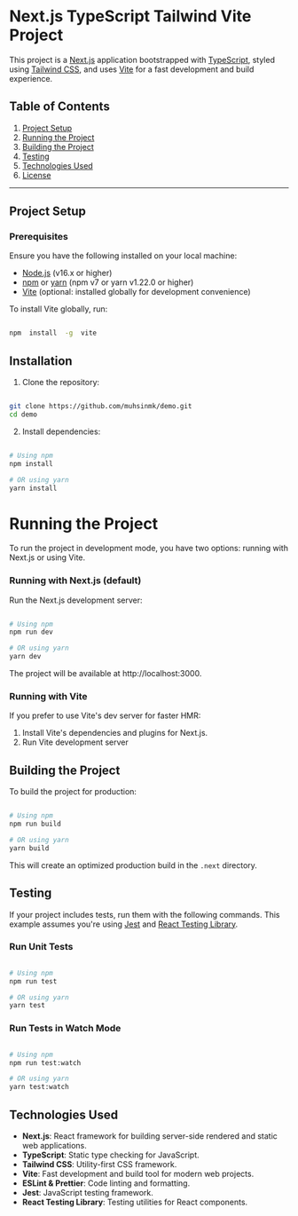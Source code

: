 # Next.js TypeScript Tailwind Vite Project

This project is a [Next.js](https://nextjs.org/) application bootstrapped with [TypeScript](https://www.typescriptlang.org/), styled using [Tailwind CSS](https://tailwindcss.com/), and uses [Vite](https://vitejs.dev/) for a fast development and build experience.

## Table of Contents

1. [Project Setup](#project-setup)
2. [Running the Project](#running-the-project)
3. [Building the Project](#building-the-project)
4. [Testing](#testing)
5. [Technologies Used](#technologies-used)
6. [License](#license)

---

## Project Setup

### Prerequisites

Ensure you have the following installed on your local machine:

- [Node.js](https://nodejs.org/en/download/) (v16.x or higher)
- [npm](https://www.npmjs.com/get-npm) or [yarn](https://classic.yarnpkg.com/en/docs/install/) (npm v7 or yarn v1.22.0 or higher)
- [Vite](https://vitejs.dev/) (optional: installed globally for development convenience)

To install Vite globally, run:

```bash

npm  install  -g  vite

```

## Installation

1.  Clone the repository:

```bash

git clone https://github.com/muhsinmk/demo.git
cd demo

```

2.  Install dependencies:

```bash

# Using npm
npm install

# OR using yarn
yarn install


```

# Running the Project

To run the project in development mode, you have two options: running with Next.js or using Vite.

### Running with Next.js (default)

Run the Next.js development server:

```bash

# Using npm
npm run dev

# OR using yarn
yarn dev


```

The project will be available at http://localhost:3000.

### Running with Vite

If you prefer to use Vite's dev server for faster HMR:

1.  Install Vite's dependencies and plugins for Next.js.
2.  Run Vite development server

## Building the Project

To build the project for production:

```bash

# Using npm
npm run build

# OR using yarn
yarn build


```

This will create an optimized production build in the `.next` directory.

## Testing

If your project includes tests, run them with the following commands. This example assumes you're using [Jest](https://jestjs.io/) and [React Testing Library](https://testing-library.com/).

### Run Unit Tests

```bash

# Using npm
npm run test

# OR using yarn
yarn test


```

### Run Tests in Watch Mode

```bash

# Using npm
npm run test:watch

# OR using yarn
yarn test:watch


```

## Technologies Used

- **Next.js**: React framework for building server-side rendered and static web applications.
- **TypeScript**: Static type checking for JavaScript.
- **Tailwind CSS**: Utility-first CSS framework.
- **Vite**: Fast development and build tool for modern web projects.
- **ESLint & Prettier**: Code linting and formatting.
- **Jest**: JavaScript testing framework.
- **React Testing Library**: Testing utilities for React components.
